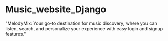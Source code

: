 # Music_website_Django
"MelodyMix: Your go-to destination for music discovery, where you can listen, search, and personalize your experience with easy login and signup features."
